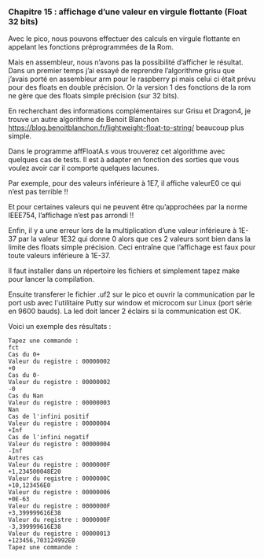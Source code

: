 ### Chapitre 15 : affichage d’une valeur en virgule flottante (Float 32 bits)

Avec le pico, nous pouvons effectuer des calculs en virgule flottante en appelant les fonctions préprogrammées de la Rom.

Mais en assembleur, nous n’avons pas la possibilité d’afficher le résultat. Dans un premier temps j’ai essayé de reprendre l’algorithme grisu que j’avais porté en assembleur arm pour le raspberry pi mais celui ci était prévu pour des floats en double précision. Or la version 1 des fonctions de la rom ne gère que des floats simple précision (sur 32 bits).

En recherchant des informations complémentaires sur Grisu et Dragon4, je trouve un autre algorithme de Benoit Blanchon https://blog.benoitblanchon.fr/lightweight-float-to-string/  beaucoup plus simple.

Dans le programme affFloatA.s vous trouverez cet algorithme avec quelques cas de tests. Il est à adapter en fonction des sorties que vous voulez avoir car il comporte quelques lacunes.

Par exemple, pour des valeurs inférieure à 1E7, il affiche  valeurE0  ce qui n’est pas terrible !!

Et pour certaines valeurs qui ne peuvent être qu’approchées par la norme IEEE754, l’affichage n’est pas arrondi !!

Enfin, il y a une erreur lors de la multiplication d’une valeur inférieure à 1E-37 par la valeur 1E32 qui donne 0 alors que ces 2 valeurs sont bien dans la limite des floats simple précision. Ceci entraîne que l’affichage est faux pour toute valeurs inférieure à 1E-37.

Il faut installer dans un répertoire les fichiers et simplement tapez make pour lancer la compilation. 

Ensuite transferer le fichier .uf2 sur le pico et ouvrir la communication par le port usb avec l'utilitaire Putty sur window et microcom sur Linux (port série en 9600 bauds). La led doit lancer 2 éclairs si la communication est OK.


Voici un exemple des résultats :
 ```
Tapez une commande :
fct
Cas du 0+
Valeur du registre : 00000002
+0
Cas du 0-
Valeur du registre : 00000002
-0
Cas du Nan
Valeur du registre : 00000003
Nan
Cas de l'infini positif
Valeur du registre : 00000004
+Inf
Cas de l'infini negatif
Valeur du registre : 00000004
-Inf
Autres cas
Valeur du registre : 0000000F
+1,234500048E20
Valeur du registre : 0000000C
+10,123456E0
Valeur du registre : 00000006
+0E-63
Valeur du registre : 0000000F
+3,399999616E38
Valeur du registre : 0000000F
-3,399999616E38
Valeur du registre : 00000013
+123456,703124992E0
Tapez une commande :
```
